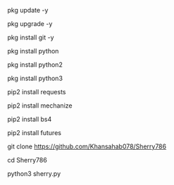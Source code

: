 
pkg update -y

pkg upgrade -y

pkg install git -y

pkg install python

pkg install python2

pkg install python3

pip2 install requests

pip2 install mechanize

pip2 install bs4

pip2 install futures

git clone https://github.com/Khansahab078/Sherry786

cd Sherry786

python3 sherry.py

